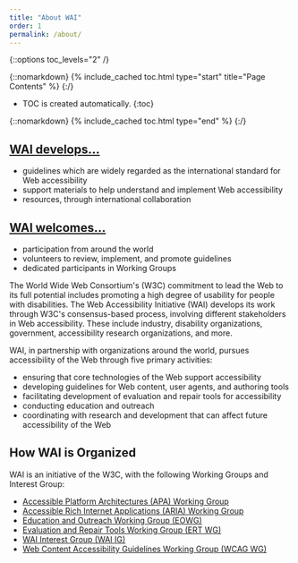 ```yaml
---
title: "About WAI"
order: 1
permalink: /about/
---
```


{::options toc_levels="2" /}

{::nomarkdown}
{% include_cached toc.html type="start" title="Page Contents" %}
{:/}

-   TOC is created automatically.
{:toc}

{::nomarkdown}
{% include_cached toc.html type="end" %}
{:/}

## [WAI develops...](Resources/Overview)

-   guidelines which are widely regarded as the international standard
    for Web accessibility
-   support materials to help understand and implement Web accessibility
-   resources, through international collaboration

## [WAI welcomes...](participation)

-   participation from around the world
-   volunteers to review, implement, and promote guidelines
-   dedicated participants in Working Groups

The World Wide Web Consortium's (W3C) commitment to lead the Web to its
full potential includes promoting a high degree of usability for people
with disabilities. The Web Accessibility Initiative (WAI) develops its
work through W3C's consensus-based process, involving different
stakeholders in Web accessibility. These include industry, disability
organizations, government, accessibility research organizations, and
more.

WAI, in partnership with organizations around the world, pursues
accessibility of the Web through five primary activities:

-   ensuring that core technologies of the Web support accessibility
-   developing guidelines for Web content, user agents, and authoring
    tools
-   facilitating development of evaluation and repair tools for
    accessibility
-   conducting education and outreach
-   coordinating with research and development that can affect future
    accessibility of the Web

## How WAI is Organized

WAI is an initiative of the W3C, with the following Working Groups and
Interest Group:

-   [Accessible Platform Architectures (APA) Working
    Group](https://www.w3.org/WAI/APA/)
-   [Accessible Rich Internet Applications (ARIA) Working
    Group](https://www.w3.org/WAI/ARIA/)
-   [Education and Outreach Working Group (EOWG)](/WAI/EO/)
-   [Evaluation and Repair Tools Working Group (ERT WG)](/WAI/ER/)
-   [WAI Interest Group (WAI IG)](/WAI/IG/)
-   [Web Content Accessibility Guidelines Working Group (WCAG
    WG)](/WAI/GL/)

